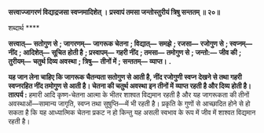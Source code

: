 **सत्त्वाज्जागरणं विद्याद्रजसा स्वप्नमादिशेत् ।** **प्रस्वापं तमसा जन्तोस्तुरीयं त्रिषु सन्ततम् ॥ २०॥** 

शब्दार्थ **** 

**सत्त्वात्—** **सतोगुण से** **; जागरणम्—** **जागरूक चेतना** **; विद्यात्—** **समझे** **; रजसा—** **रजोगुण से** **; स्वप्नम्—** **नींद** **; आदिशेत्—** **सूचित** **होती है** **; प्रस्वापम्—** **गहरी नींद** **; तमसा—** **तमोगुण से** **; जन्तो:—** **जीव की** **; तुरीयम्—** **चतुर्थ दिव्य अवस्था** **; त्रिषु—** **तीनों में** **;** **सन्ततम्—** **व्याप्त।** **.** 

**यह जान लेना चाहिए कि जागरूक चैतन्यता सतोगुण से आती है, नींद रजोगुणी स्वप्न** **देखने से तथा गहरी स्वप्नरहित नींद तमोगुण से आती है। चेतना की चतुर्थ अवस्था इन तीनों में** **व्याप्त रहती है और दिव्य होती है।** **तात्पर्य :** हमारी आदि कृष्ण-चेतना आत्मा के भीतर शाश्वत विद्यमान रहती है और यह जागरूकता की तीनों अवस्थाओं—सामान्य जागृति, स्वप्न तथा सुषुप्ति—में भी रहती है। प्रकृति के गुणों से आच्छादित होने से हो सकता है कि यह आध्यात्मिक चेतना प्रकट न हो किन्तु यह असली स्वभाव के रूप में जीव में शाश्वत विद्यमान रहती है।  